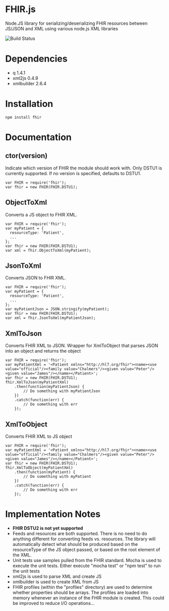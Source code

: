 # FHIR.js
Node.JS library for serializing/deserializing FHIR resources between JS/JSON and XML using various node.js XML libraries

![Build Status](https://travis-ci.org/lantanagroup/FHIR.js.svg?branch=master)

# Dependencies
* q 1.4.1
* xml2js 0.4.9
* xmlbuilder 2.6.4

# Installation
```
npm install fhir
```

# Documentation
## ctor(version)
Indicate which version of FHIR the module should work with. Only DSTU1 is currently supported. If no version is specified, defaults to DSTU1.

```
var FHIR = require('fhir');
var fhir = new FHIR(FHIR.DSTU1);
```
## ObjectToXml
Converts a JS object to FHIR XML.

```
var FHIR = require('fhir');
var myPatient = {
  resourceType: 'Patient',
  ...
};
var fhir = new FHIR(FHIR.DSTU1);
var xml = fhir.ObjectToXml(myPatient);
```
## JsonToXml
Converts JSON to FHIR XML.

```
var FHIR = require('fhir');
var myPatient = {
  resourceType: 'Patient',
  ...
};
var myPatientJson = JSON.stringify(myPatient);
var fhir = new FHIR(FHIR.DSTU1);
var xml = fhir.JsonToXml(myPatientJson);
```
## XmlToJson
Converts FHIR XML to JSON. Wrapper for XmlToObject that parses JSON into an object and returns the object

```
var FHIR = require('fhir');
var myPatientXml = '<Patient xmlns="http://hl7.org/fhir"><name><use value="official"/><family value="Chalmers"/><given value="Peter"/><given value="James"/></name></Patient>';
var fhir = new FHIR(FHIR.DSTU1);
fhir.XmlToJson(myPatientXml)
    .then(function(myPatientJson) {
        // Do something with myPatientJson
    })
    .catch(function(err) {
        // Do something with err
    });
```
## XmlToObject
Converts FHIR XML to JS object

```
var FHIR = require('fhir');
var myPatientXml = '<Patient xmlns="http://hl7.org/fhir"><name><use value="official"/><family value="Chalmers"/><given value="Peter"/><given value="James"/></name></Patient>';
var fhir = new FHIR(FHIR.DSTU1);
fhir.XmlToObject(myPatientXml)
    .then(function(myPatient) {
        // Do something with myPatient
    })
    .catch(function(err) {
        // Do something with err
    });
```

# Implementation Notes
* **FHIR DSTU2 is not yet supported**
* Feeds and resources are both supported. There is no need to do anything different for converting feeds vs. resources. The library will automatically detect what should be produced based on the resourceType of the JS object passed, or based on the root element of the XML.
* Unit tests use samples pulled from the FHIR standard. Mocha is used to execute the unit tests. Either execute "mocha test" or "npm test" to run the unit tests
* xml2js is used to parse XML and create JS
* xmlbuilder is used to create XML from JS
* FHIR profiles (within the "profiles" directory) are used to determine whether properties should be arrays. The profiles are loaded into memory whenever an instance of the FHIR module is created. This could be improved to reduce I/O operations...

